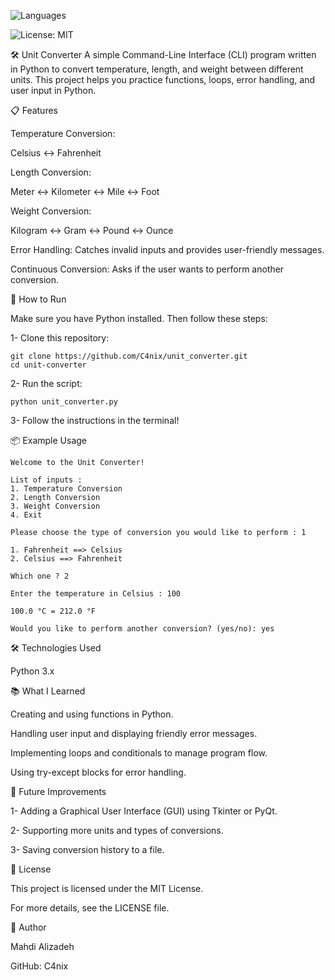 

![Languages](https://img.shields.io/github/languages/top/C4nix/unit_converter)

![License: MIT](https://img.shields.io/badge/License-MIT-red.svg)


🛠️ Unit Converter
A simple Command-Line Interface (CLI) program written in Python to convert temperature, length, and weight between different units. This project helps you practice functions, loops, error handling, and user input in Python.

📋 Features

Temperature Conversion:

Celsius ↔️ Fahrenheit

Length Conversion:

Meter ↔️ Kilometer ↔️ Mile ↔️ Foot

Weight Conversion:

Kilogram ↔️ Gram ↔️ Pound ↔️ Ounce

Error Handling:
Catches invalid inputs and provides user-friendly messages.

Continuous Conversion:
Asks if the user wants to perform another conversion.

🚀 How to Run

Make sure you have Python installed. Then follow these steps:

1- Clone this repository:

```
git clone https://github.com/C4nix/unit_converter.git
cd unit-converter
```

2- Run the script:

```
python unit_converter.py
```

3- Follow the instructions in the terminal!

📦 Example Usage

```
Welcome to the Unit Converter!

List of inputs : 
1. Temperature Conversion
2. Length Conversion
3. Weight Conversion
4. Exit

Please choose the type of conversion you would like to perform : 1

1. Fahrenheit ==> Celsius
2. Celsius ==> Fahrenheit
 
Which one ? 2

Enter the temperature in Celsius : 100

100.0 °C = 212.0 °F

Would you like to perform another conversion? (yes/no): yes
```



🛠️ Technologies Used

Python 3.x

📚 What I Learned

Creating and using functions in Python.

Handling user input and displaying friendly error messages.

Implementing loops and conditionals to manage program flow.

Using try-except blocks for error handling.

🌟 Future Improvements

1- Adding a Graphical User Interface (GUI) using Tkinter or PyQt.

2- Supporting more units and types of conversions.

3- Saving conversion history to a file.


📜 License

This project is licensed under the MIT License.

For more details, see the LICENSE file.

👤 Author

Mahdi Alizadeh

GitHub: C4nix
